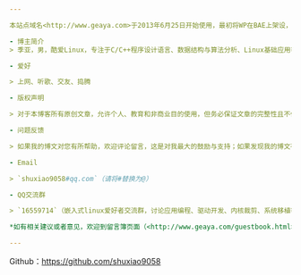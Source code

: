 ```yaml
---

本站点域名<http://www.geaya.com>于2013年6月25日开始使用，最初将WP在BAE上架设，后来也将其放在SAE上试过，但深觉其功能受限或性能较差，遂于2013年7月10日左右将网站部署于国外某主机上，感谢海林童鞋<http://www.seatree.me>友情提供主机；2014年7月7日在[hellohost][1]买了一个VPS，并把博客迁移到typecho平台。

- 博主简介
> 季亚，男，酷爱Linux，专注于C/C++程序设计语言、数据结构与算法分析、Linux基础应用等，深知自己不甚编程；为人和善，喜欢结交有共同爱好的朋友，但不善交流，比较固执

- 爱好

> 上网、听歌、交友、捣腾

- 版权声明

> 对于本博客所有原创文章，允许个人、教育和非商业目的使用，但务必保证文章的完整性且不作任何修改地以超链接形式注明原始作者和出处

- 问题反馈

> 如果我的博文对您有所帮助，欢迎评论留言，这是对我最大的鼓励与支持；如果发现我的博文有谬误，请您务必指正，这是对我和其他读者的莫大帮助

- Email

> `shuxiao9058#qq.com`（请将#替换为@）

- QQ交流群

> `16559714`（嵌入式linux爱好者交流群，讨论应用编程、驱动开发、内核裁剪、系统移植等问题）

*如有相关建议或者意见，欢迎到留言簿页面（<http://www.geaya.com/guestbook.html>）进行交流~*

---
```


Github：<https://github.com/shuxiao9058>

 [1]: http://hhmembers.net/aff.php?aff=777
